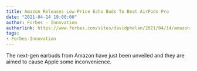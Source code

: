 ```yaml
---
title: Amazon Releases Low-Price Echo Buds To Beat AirPods Pro
date: "2021-04-14 19:00:00"
author: Forbes - Innovation
authorlink: https://www.forbes.com/sites/davidphelan/2021/04/14/amazon-releases-low-price-echo-buds-to-beat-airpods-pro/
tags:
- Forbes-Innovation
---
```

The next-gen earbuds from Amazon have just been unveiled and they are aimed to cause Apple some inconvenience.